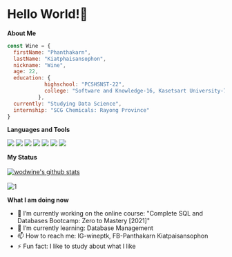 <h1> Hello World!👋 </h1>

**About Me**  

```javascript
const Wine = {
  firstName: "Phanthakarn",
  lastName: "Kiatphaisansophon",
  nickname: "Wine",
  age: 22,
  education: {
            highschool: "PCSHSNST-22",
            college: "Software and Knowledge-16, Kasetsart University-78",
          },
  currently: "Studying Data Science",
  internship: "SCG Chemicals: Rayong Province"
}
```

**Languages and Tools** </br>   

<img src="https://img.shields.io/badge/python%20-%2314354C.svg?&style=for-the-badge&logo=python&logoColor=white"/> <img src="https://img.shields.io/badge/java-%23E34F26.svg?&style=for-the-badge&logo=java&logoColor=white"/> <img src="https://img.shields.io/badge/Pandas-%23563D7C.svg?&style=for-the-badge&logo=pandas&logoColor=white"/> <img src="https://img.shields.io/badge/SKLearn-%23ED8B00.svg?&style=for-the-badge&logo=scikit-learn&logoColor=white"/> <img src="https://img.shields.io/badge/NumPy-%2314354C.svg?&style=for-the-badge&logo=NumPy&logoColor=white"/> <img src="https://img.shields.io/badge/Tensorflow-%23E34F26.svg?&style=for-the-badge&logo=TensorFlow&logoColor=white"/> <img src="https://img.shields.io/badge/Jupyter-%23ED8B00.svg?&style=for-the-badge&logo=Jupyter&logoColor=white"/>

**My Status** </br>        
[![wodwine's github stats](https://github-readme-stats.vercel.app/api?username=wodwine&theme=algolia)](https://github.com/wodwine/github-readme-stats) </br>    
![1](https://github-readme-stats.vercel.app/api/top-langs/?username=wodwine&theme=algolia&layout=compact)

**What I am doing now**

- 🔭 I’m currently working on the online course: "Complete SQL and Databases Bootcamp: Zero to Mastery [2021]"
- 🌱 I’m currently learning: Database Management
- 📫 How to reach me: IG-wineptk, FB-Panthakarn Kiatpaisansophon
- ⚡ Fun fact: I like to study about what I like
